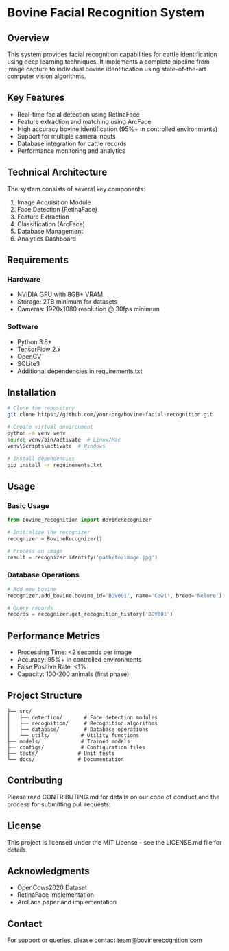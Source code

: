 # Bovine Facial Recognition System

## Overview
This system provides facial recognition capabilities for cattle identification using deep learning techniques. It implements a complete pipeline from image capture to individual bovine identification using state-of-the-art computer vision algorithms.

## Key Features
- Real-time facial detection using RetinaFace
- Feature extraction and matching using ArcFace
- High accuracy bovine identification (95%+ in controlled environments)
- Support for multiple camera inputs
- Database integration for cattle records
- Performance monitoring and analytics

## Technical Architecture
The system consists of several key components:
1. Image Acquisition Module
2. Face Detection (RetinaFace)
3. Feature Extraction
4. Classification (ArcFace)
5. Database Management
6. Analytics Dashboard

## Requirements

### Hardware
- NVIDIA GPU with 8GB+ VRAM
- Storage: 2TB minimum for datasets
- Cameras: 1920x1080 resolution @ 30fps minimum

### Software
- Python 3.8+
- TensorFlow 2.x
- OpenCV
- SQLite3
- Additional dependencies in requirements.txt

## Installation

```bash
# Clone the repository
git clone https://github.com/your-org/bovine-facial-recognition.git

# Create virtual environment
python -m venv venv
source venv/bin/activate  # Linux/Mac
venv\Scripts\activate  # Windows

# Install dependencies
pip install -r requirements.txt
```

## Usage

### Basic Usage
```python
from bovine_recognition import BovineRecognizer

# Initialize the recognizer
recognizer = BovineRecognizer()

# Process an image
result = recognizer.identify('path/to/image.jpg')
```

### Database Operations
```python
# Add new bovine
recognizer.add_bovine(bovine_id='BOV001', name='Cow1', breed='Nelore')

# Query records
records = recognizer.get_recognition_history('BOV001')
```

## Performance Metrics
- Processing Time: <2 seconds per image
- Accuracy: 95%+ in controlled environments
- False Positive Rate: <1%
- Capacity: 100-200 animals (first phase)

## Project Structure
```
├── src/
│   ├── detection/       # Face detection modules
│   ├── recognition/     # Recognition algorithms
│   ├── database/        # Database operations
│   └── utils/          # Utility functions
├── models/             # Trained models
├── configs/            # Configuration files
├── tests/             # Unit tests
└── docs/              # Documentation
```

## Contributing
Please read CONTRIBUTING.md for details on our code of conduct and the process for submitting pull requests.

## License
This project is licensed under the MIT License - see the LICENSE.md file for details.

## Acknowledgments
- OpenCows2020 Dataset
- RetinaFace implementation
- ArcFace paper and implementation

## Contact
For support or queries, please contact team@bovinerecognition.com
